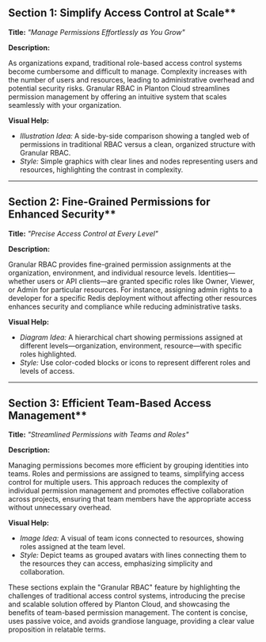 ## Section 1: Simplify Access Control at Scale**

**Title:** *"Manage Permissions Effortlessly as You Grow"*

**Description:**

As organizations expand, traditional role-based access control systems become cumbersome and difficult to manage.
Complexity increases with the number of users and resources, leading to administrative overhead and potential security
risks. Granular RBAC in Planton Cloud streamlines permission management by offering an intuitive system that scales
seamlessly with your organization.

**Visual Help:**

- *Illustration Idea:* A side-by-side comparison showing a tangled web of permissions in traditional RBAC versus a
  clean, organized structure with Granular RBAC.
- *Style:* Simple graphics with clear lines and nodes representing users and resources, highlighting the contrast in
  complexity.

---

## Section 2: Fine-Grained Permissions for Enhanced Security**

**Title:** *"Precise Access Control at Every Level"*

**Description:**

Granular RBAC provides fine-grained permission assignments at the organization, environment, and individual resource
levels. Identities—whether users or API clients—are granted specific roles like Owner, Viewer, or Admin for particular
resources. For instance, assigning admin rights to a developer for a specific Redis deployment without affecting other
resources enhances security and compliance while reducing administrative tasks.

**Visual Help:**

- *Diagram Idea:* A hierarchical chart showing permissions assigned at different levels—organization, environment,
  resource—with specific roles highlighted.
- *Style:* Use color-coded blocks or icons to represent different roles and levels of access.

---

## Section 3: Efficient Team-Based Access Management**

**Title:** *"Streamlined Permissions with Teams and Roles"*

**Description:**

Managing permissions becomes more efficient by grouping identities into teams. Roles and permissions are assigned to
teams, simplifying access control for multiple users. This approach reduces the complexity of individual permission
management and promotes effective collaboration across projects, ensuring that team members have the appropriate access
without unnecessary overhead.

**Visual Help:**

- *Image Idea:* A visual of team icons connected to resources, showing roles assigned at the team level.
- *Style:* Depict teams as grouped avatars with lines connecting them to the resources they can access, emphasizing
  simplicity and collaboration.

These sections explain the "Granular RBAC" feature by highlighting the challenges of traditional access control systems,
introducing the precise and scalable solution offered by Planton Cloud, and showcasing the benefits of team-based
permission management. The content is concise, uses passive voice, and avoids grandiose language, providing a clear
value proposition in relatable terms.
